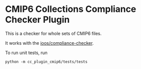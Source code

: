 # CMIP6 Collections Compliance Checker Plugin

This is a checker for whole sets of CMIP6 files.

It works with the [ioos/compliance-checker](https://github.com/ioos/compliance-checker).

To run unit tests, run

`python -m cc_plugin_cmip6/tests/tests`